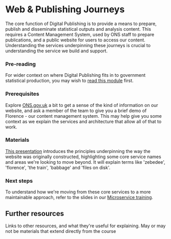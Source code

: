 Web & Publishing Journeys
===========================

The core function of Digital Publishing is to provide a means to prepare, publish and disseminate statistical outputs and analysis content. This requires a Content Management System, used by ONS staff to prepare publications, and a public website for users to access our content. Understanding the services underpinning these journeys is crucial to understanding the service we build and support.

### Pre-reading

For wider context on where Digital Publishing fits in to government statistical production, you may wish to [read this module](culture-and-process/DIGITAL_PUBLISHING.md) first.

### Prerequisites

Explore [ONS.gov.uk](ONS.gov.uk) a bit to get a sense of the kind of information on our website, and ask a member of the team to give you a brief demo of Florence - our content management system. This may help give you some context as we explain the services and architecture that allow all of that to work.

### Materials

[This presentation](https://docs.google.com/presentation/d/1tYEmddv2icKKmFkrSTMbiMPUE53pbbRA/edit#slide=id.p1) introduces the principles underpinning the way the website was originally constructed, highlighting some core service names and areas we're looking to move beyond. It will explain terms like 'zebedee', 'florence', 'the train', 'babbage' and 'files on disk'.

### Next steps

To understand how we're moving from these core services to a more maintainable approach, refer to the slides in our [Microservice training](../architecture/MICROSERVICES.md).


Further resources
----------------------------

Links to other resources, and what they're useful for explaining.
May or may not be materials that extend directly from the course